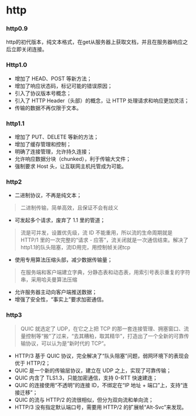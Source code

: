 # http

### http0.9

http的初代版本，纯文本格式，在get从服务器上获取文档，并且在服务器响应之后立即关闭连接。



### Http1.0

- 增加了 HEAD、POST 等新方法；
- 增加了响应状态码，标记可能的错误原因；
- 引入了协议版本号概念；
- 引入了 HTTP Header（头部）的概念，让 HTTP 处理请求和响应更加灵活；
- 传输的数据不再仅限于文本。

### http1.1

- 增加了 PUT、DELETE 等新的方法；
- 增加了缓存管理和控制；
- 明确了连接管理，允许持久连接；
- 允许响应数据分块（chunked），利于传输大文件；
- 强制要求 Host 头，让互联网主机托管成为可能。

### http2

- 二进制协议，不再是纯文本；

> 二进制传输，简单高效，且保证不会有歧义

- 可发起多个请求，废弃了 1.1 里的管道；

> 流是可并发，设置优先级，流 ID 不能重用，所以流的生命周期就是 HTTP/1 里的一次完整的“请求 - 应答”，流关闭就是一次通信结束。解决了http1.1的队头阻塞，流ID用完，用控制帧关闭tcp

- 使用专用算法压缩头部，减少数据传输量；

> 在服务端和客户端建立字典，分静态表和动态表，用索引号表示重复的字符串，采用哈夫曼算法压缩

- 允许服务器主动向客户端推送数据；
- 增强了安全性，“事实上”要求加密通信。

### http3

>  QUIC 就选定了 UDP，在它之上把 TCP 的那一套连接管理、拥塞窗口、流量控制等“搬”了过来，“去其糟粕，取其精华”，打造出了一个全新的可靠传输协议，可以认为是“新时代的 TCP”。

- HTTP/3 基于 QUIC 协议，完全解决了“队头阻塞”问题，弱网环境下的表现会优于 HTTP/2；
- QUIC 是一个新的传输层协议，建立在 UDP 之上，实现了可靠传输；
- QUIC 内含了 TLS1.3，只能加密通信，支持 0-RTT 快速建连；
- QUIC 的连接使用“不透明”的连接 ID，不绑定在“IP 地址 + 端口”上，支持“连接迁移”；
- QUIC 的流与 HTTP/2 的流很相似，但分为双向流和单向流；
- HTTP/3 没有指定默认端口号，需要用 HTTP/2 的扩展帧“Alt-Svc”来发现。









